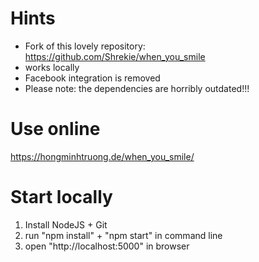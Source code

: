 # Hints
- Fork of this lovely repository: https://github.com/Shrekie/when_you_smile
- works locally
- Facebook integration is removed
- Please note: the dependencies are horribly outdated!!!

# Use online
https://hongminhtruong.de/when_you_smile/

# Start locally
1. Install NodeJS + Git
2. run "npm install" + "npm start" in command line
3. open "http://localhost:5000" in browser